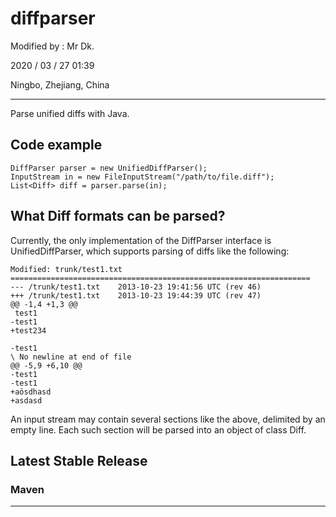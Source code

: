 # diffparser

Modified by : Mr Dk.

2020 / 03 / 27 01:39

Ningbo, Zhejiang, China

---

Parse unified diffs with Java.

## Code example
```
DiffParser parser = new UnifiedDiffParser();
InputStream in = new FileInputStream("/path/to/file.diff");
List<Diff> diff = parser.parse(in);
```

## What Diff formats can be parsed?
Currently, the only implementation of the DiffParser interface is UnifiedDiffParser, which supports parsing of diffs like the following:
```
Modified: trunk/test1.txt
===================================================================
--- /trunk/test1.txt	2013-10-23 19:41:56 UTC (rev 46)
+++ /trunk/test1.txt	2013-10-23 19:44:39 UTC (rev 47)
@@ -1,4 +1,3 @@
 test1
-test1
+test234

-test1
\ No newline at end of file
@@ -5,9 +6,10 @@
-test1
-test1
+aösdhasd
+asdasd
```

An input stream may contain several sections like the above, delimited by an empty line. Each such section will be parsed into an object
of class Diff.

## Latest Stable Release

### Maven

---

